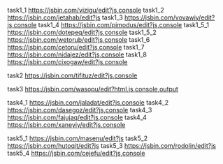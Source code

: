 task1_1 https://jsbin.com/vizigu/edit?js,console
task1_2  https://jsbin.com/jetahab/edit?js
task1_3 https://jsbin.com/vovawiy/edit?js,console
task1_4 https://jsbin.com/pimodus/edit?js,console
task1_5_1 https://jsbin.com/dotepeq/edit?js,console
task1_5_2 https://jsbin.com/wetorub/edit?js,console
task1_6 https://jsbin.com/cetoru/edit?js,console
task1_7 https://jsbin.com/nidajez/edit?js,console
task1_8 https://jsbin.com/cixogaw/edit?js,console

task2 https://jsbin.com/tifituz/edit?js,console

task3 https://jsbin.com/wasopu/edit?html,js,console,output

task4_1 https://jsbin.com/jaladat/edit?js,console
task4_2 https://jsbin.com/dasegoz/edit?js,console
task4_3 https://jsbin.com/fajujaq/edit?js,console
task4_4 https://jsbin.com/xaneyiy/edit?js,console

task5_1 https://jsbin.com/masenu/edit?js
task5_2 https://jsbin.com/hutoqit/edit?js
task5_3 https://jsbin.com/rodolin/edit?js
task5_4 https://jsbin.com/cejefu/edit?js,console

